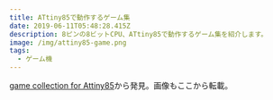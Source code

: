 ```yaml
---
title: ATtiny85で動作するゲーム集
date: 2019-06-11T05:48:28.415Z
description: 8ピンの8ビットCPU、ATtiny85で動作するゲーム集を紹介します。
image: /img/attiny85-game.png
tags:
  - ゲーム機
---
```

[game collection for Attiny85](https://hackaday.io/project/165667-game-collection-for-attiny85)から発見。画像もここから転載。
